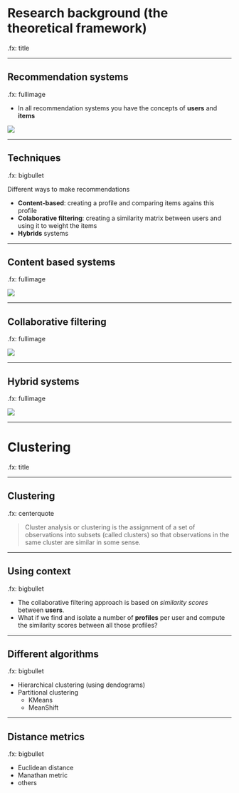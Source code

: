 # Research background (the theoretical framework)

.fx: title

---

## Recommendation systems

.fx: fullimage

* In all recommendation systems you have the concepts of **users** and **items**

![](images/ranking.png)

---

## Techniques

.fx: bigbullet

Different ways to make recommendations

* **Content-based**: creating a profile and comparing items agains this profile
* **Colaborative filtering**: creating a similarity matrix between users and using 
  it to weight the items
* **Hybrids** systems

---

## Content based systems

.fx: fullimage

![](images/content-based.png)

---

## Collaborative filtering

.fx: fullimage

![](images/collaborative-filtering.png)

---

## Hybrid systems

.fx: fullimage

![](images/hybrid.png)

---

# Clustering

.fx: title

---

## Clustering

.fx: centerquote

> Cluster analysis or clustering is the assignment of a set of observations into 
  subsets (called clusters) so that observations in the same cluster are similar 
  in some sense.

---

## Using context

.fx: bigbullet

* The collaborative filtering approach is based on *similarity scores* between **users**.
* What if we find and isolate a number of **profiles** per user and compute the similarity
  scores between all those profiles?

---

## Different algorithms

.fx: bigbullet

* Hierarchical clustering (using dendograms)
* Partitional clustering
    * KMeans
    * MeanShift

---

## Distance metrics

.fx: bigbullet

* Euclidean distance
* Manathan metric
* others
